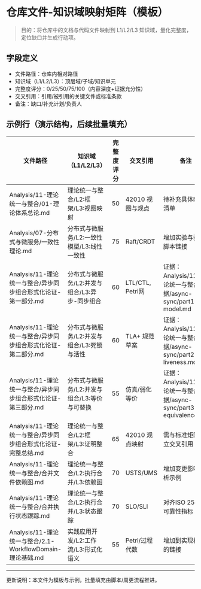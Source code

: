 # 仓库文件-知识域映射矩阵（模板）

> 目的：将仓库中的文档与代码文件映射到 L1/L2/L3 知识域，量化完整度，定位缺口并生成行动项。

## 字段定义

- 文件路径：仓库内相对路径
- 知识域（L1/L2/L3）：顶层域/子域/知识单元
- 完整度评分：0/25/50/75/100（内容深度+证据充分性）
- 交叉引用：引用/被引用的关键文件或标准条款
- 备注：缺口/补充计划/负责人

## 示例行（演示结构，后续批量填充）

| 文件路径 | 知识域（L1/L2/L3） | 完整度评分 | 交叉引用 | 备注 |
|---|---|---|---|---|
| Analysis/11-理论统一与整合/01-理论体系总论.md | 理论统一与整合/L2:框架/L3:视图映射 | 50 | 42010 视图与观点 | 待补充具体映射清单 |
| Analysis/07-分布式与微服务/一致性理论.md | 分布式与微服务/L2:一致性模型/L3:线性一致性 | 75 | Raft/CRDT | 增加实验与验证脚本链接 |
| Analysis/11-理论统一与整合/异步同步组合形式化论证-第一部分.md | 分布式与微服务/L2:并发与组合/L3:异步-同步组合 | 60 | LTL/CTL, Petri网 | 证据：Analysis/11-理论统一与整合/证据/async-sync/part1-model.md |
| Analysis/11-理论统一与整合/异步同步组合形式化论证-第二部分.md | 分布式与微服务/L2:并发与组合/L3:死锁与活性 | 60 | TLA+ 规范草案 | 证据：Analysis/11-理论统一与整合/证据/async-sync/part2-liveness.md |
| Analysis/11-理论统一与整合/异步同步组合形式化论证-第三部分.md | 分布式与微服务/L2:并发与组合/L3:等价与可替换 | 55 | 仿真/弱化等价 | 证据：Analysis/11-理论统一与整合/证据/async-sync/part3-equivalence.md |
| Analysis/11-理论统一与整合/异步同步组合形式化论证-完整总结.md | 理论统一与整合/L2:框架/L3:证明整合 | 65 | 42010 观点映射 | 需与标准矩阵建立交叉引用 |
| Analysis/11-理论统一与整合/合并文件依赖图.md | 理论统一与整合/L2:执行合并/L3:依赖图 | 70 | USTS/UMS | 增加变更影响分析示例 |
| Analysis/11-理论统一与整合/合并执行状态跟踪.md | 理论统一与整合/L2:执行合并/L3:状态跟踪 | 70 | SLO/SLI | 对齐ISO 25010 可靠性指标 |
| Analysis/11-理论统一与整合/2.1-WorkflowDomain-理论基础.md | 实践应用开发/L2:工作流/L3:形式化语义 | 55 | Petri/过程代数 | 增加到实现样例的链接 |

---

更新说明：本文件为模板与示例，批量填充由脚本/周更流程推进。
